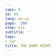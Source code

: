 ```yaml
---
capo: 0
id: 65
lang: en-us
page: '290'
step: ele
subtitle: ''
tags:
- var
title: THE DARK NIGHT
---
```

